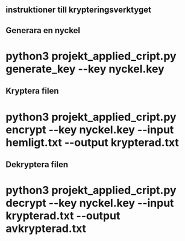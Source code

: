 ## instruktioner till krypteringsverktyget ## 

## Generara en nyckel ##  
# python3 projekt_applied_cript.py generate_key --key nyckel.key # 

## Kryptera filen ## 
# python3 projekt_applied_cript.py encrypt --key nyckel.key --input hemligt.txt --output krypterad.txt # 

## Dekryptera filen ## 
# python3 projekt_applied_cript.py decrypt --key nyckel.key --input krypterad.txt --output avkrypterad.txt # 
